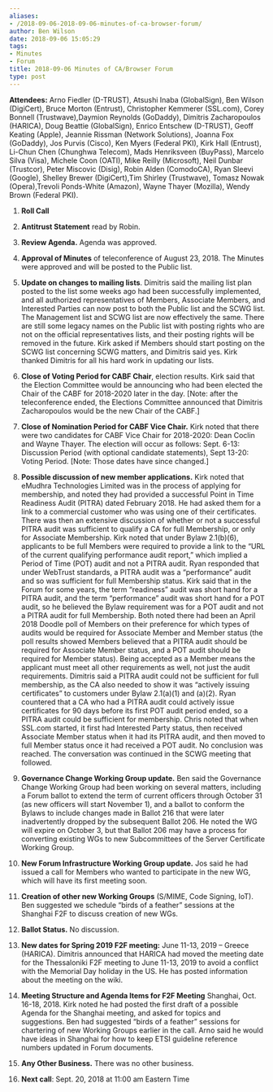```yaml
---
aliases:
- /2018-09-06-2018-09-06-minutes-of-ca-browser-forum/
author: Ben Wilson
date: 2018-09-06 15:05:29
tags:
- Minutes
- Forum
title: 2018-09-06 Minutes of CA/Browser Forum
type: post
---
```


**Attendees:** Arno Fiedler (D-TRUST), Atsushi Inaba (GlobalSign), Ben Wilson (DigiCert), Bruce Morton (Entrust), Christopher Kemmerer (SSL.com), Corey Bonnell (Trustwave),Daymion Reynolds (GoDaddy), Dimitris Zacharopoulos (HARICA), Doug Beattie (GlobalSign), Enrico Entschew (D-TRUST), Geoff Keating (Apple), Jeannie Rissman (Network Solutions), Joanna Fox (GoDaddy), Jos Purvis (Cisco), Ken Myers (Federal PKI), Kirk Hall (Entrust), Li-Chun Chen (Chunghwa Telecom), Mads Henriksveen (BuyPass), Marcelo Silva (Visa), Michele Coon (OATI), Mike Reilly (Microsoft), Neil Dunbar (Trustcor), Peter Miscovic (Disig), Robin Alden (ComodoCA), Ryan Sleevi (Google), Shelley Brewer (DigiCert),Tim Shirley (Trustwave), Tomasz Nowak (Opera),Trevoli Ponds-White (Amazon), Wayne Thayer (Mozilla), Wendy Brown (Federal PKI).

1. **Roll Call**

1. **Antitrust Statement** read by Robin.

1. **Review Agenda.** Agenda was approved.

1. **Approval of Minutes** of teleconference of August 23, 2018. The Minutes were approved and will be posted to the Public list.

1. **Update on changes to mailing lists**. Dimitris said the mailing list plan posted to the list some weeks ago had been successfully implemented, and all authorized representatives of Members, Associate Members, and Interested Parties can now post to both the Public list and the SCWG list. The Management list and SCWG list are now effectively the same. There are still some legacy names on the Public list with posting rights who are not on the official representatives lists, and their posting rights will be removed in the future. Kirk asked if Members should start posting on the SCWG list concerning SCWG matters, and Dimitris said yes. Kirk thanked Dimitris for all his hard work in updating our lists.

1. **Close of Voting Period for CABF Chair**, election results. Kirk said that the Election Committee would be announcing who had been elected the Chair of the CABF for 2018-2020 later in the day. \[Note: after the teleconference ended, the Elections Committee announced that Dimitris Zacharopoulos would be the new Chair of the CABF.\]

1. **Close of Nomination Period for CABF Vice Chair.** Kirk noted that there were two candidates for CABF Vice Chair for 2018-2020: Dean Coclin and Wayne Thayer. The election will occur as follows: Sept. 6-13: Discussion Period (with optional candidate statements), Sept 13-20: Voting Period. \[Note: Those dates have since changed.\]

1. **Possible discussion of new member applications.** Kirk noted that eMudhra Technologies Limited was in the process of applying for membership, and noted they had provided a successful Point in Time Readiness Audit (PITRA) dated February 2018. He had asked them for a link to a commercial customer who was using one of their certificates.
   There was then an extensive discussion of whether or not a successful PITRA audit was sufficient to qualify a CA for full Membership, or only for Associate Membership. Kirk noted that under Bylaw 2.1(b)(6), applicants to be full Members were required to provide a link to the “URL of the current qualifying performance audit report,” which implied a Period of Time (POT) audit and not a PITRA audit. Ryan responded that under WebTrust standards, a PITRA audit was a “performance” audit and so was sufficient for full Membership status. Kirk said that in the Forum for some years, the term “readiness” audit was short hand for a PITRA audit, and the term “performance” audit was short hand for a POT audit, so he believed the Bylaw requirement was for a POT audit and not a PITRA audit for full Membership. Both noted there had been an April 2018 Doodle poll of Members on their preference for which types of audits would be required for Associate Member and Member status (the poll results showed Members believed that a PITRA audit should be required for Associate Member status, and a POT audit should be required for Member status). Being accepted as a Member means the applicant must meet all other requirements as well, not just the audit requirements.
   Dimitris said a PITRA audit could not be sufficient for full membership, as the CA also needed to show it was “actively issuing certificates” to customers under Bylaw 2.1(a)(1) and (a)(2). Ryan countered that a CA who had a PITRA audit could actively issue certificates for 90 days before its first POT audit period ended, so a PITRA audit could be sufficient for membership.
   Chris noted that when SSL.com started, it first had Interested Party status, then received Associate Member status when it had its PITRA audit, and then moved to full Member status once it had received a POT audit.
   No conclusion was reached. The conversation was continued in the SCWG meeting that followed.

1. **Governance Change Working Group update.** Ben said the Governance Change Working Group had been working on several matters, including a Forum ballot to extend the term of current officers through October 31 (as new officers will start November 1), and a ballot to conform the Bylaws to include changes made in Ballot 216 that were later inadvertently dropped by the subsequent Ballot 206. He noted the WG will expire on October 3, but that Ballot 206 may have a process for converting existing WGs to new Subcommittees of the Server Certificate Working Group.

1. **New Forum Infrastructure Working Group update.** Jos said he had issued a call for Members who wanted to participate in the new WG, which will have its first meeting soon.

1. **Creation of other new Working Groups** (S/MIME, Code Signing, IoT). Ben suggested we schedule “birds of a feather” sessions at the Shanghai F2F to discuss creation of new WGs.

1. **Ballot Status.** No discussion.

1. **New dates for Spring 2019 F2F meeting:** June 11-13, 2019 – Greece (HARICA). Dimitris announced that HARICA had moved the meeting date for the Thessaloniki F2F meeting to June 11-13, 2019 to avoid a conflict with the Memorial Day holiday in the US. He has posted information about the meeting on the wiki.

1. **Meeting Structure and Agenda Items for F2F Meeting** Shanghai, Oct. 16-18, 2018. Kirk noted he had posted the first draft of a possible Agenda for the Shanghai meeting, and asked for topics and suggestions. Ben had suggested “birds of a feather” sessions for chartering of new Working Groups earlier in the call. Arno said he would have ideas in Shanghai for how to keep ETSI guideline reference numbers updated in Forum documents.

1. **Any Other Business.** There was no other business.

1. **Next call**: Sept. 20, 2018 at 11:00 am Eastern Time
